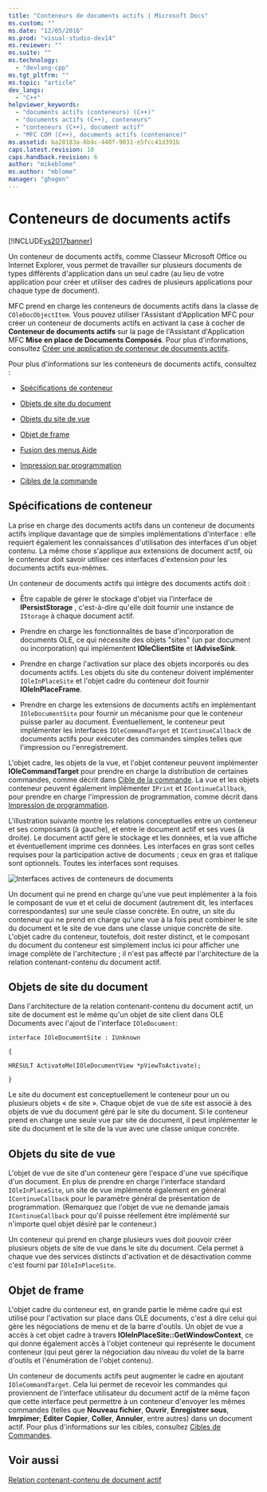 ```yaml
---
title: "Conteneurs de documents actifs | Microsoft Docs"
ms.custom: ""
ms.date: "12/05/2016"
ms.prod: "visual-studio-dev14"
ms.reviewer: ""
ms.suite: ""
ms.technology: 
  - "devlang-cpp"
ms.tgt_pltfrm: ""
ms.topic: "article"
dev_langs: 
  - "C++"
helpviewer_keywords: 
  - "documents actifs (conteneurs) (C++)"
  - "documents actifs (C++), conteneurs"
  - "conteneurs (C++), document actif"
  - "MFC COM (C++), documents actifs (contenance)"
ms.assetid: ba20183a-8b4c-440f-9031-e5fcc41d391b
caps.latest.revision: 10
caps.handback.revision: 6
author: "mikeblome"
ms.author: "mblome"
manager: "ghogen"
---
```

# Conteneurs de documents actifs
[!INCLUDE[vs2017banner](../assembler/inline/includes/vs2017banner.md)]

Un conteneur de documents actifs, comme Classeur Microsoft Office ou Internet Explorer, vous permet de travailler sur plusieurs documents de types différents d'application dans un seul cadre \(au lieu de votre application pour créer et utiliser des cadres de plusieurs applications pour chaque type de document\).  
  
 MFC prend en charge les conteneurs de documents actifs dans la classe de `COleDocObjectItem`.  Vous pouvez utiliser l'Assistant d'Application MFC pour créer un conteneur de documents actifs en activant la case à cocher de **Conteneur de documents actifs** sur la page de l'Assistant d'Application MFC **Mise en place de Documents Composés**.  Pour plus d'informations, consultez [Créer une application de conteneur de documents actifs](../mfc/creating-an-active-document-container-application.md).  
  
 Pour plus d'informations sur les conteneurs de documents actifs, consultez :  
  
-   [Spécifications de conteneur](#container_requirements)  
  
-   [Objets de site du document](#document_site_objects)  
  
-   [Objets du site de vue](#view_site_objects)  
  
-   [Objet de frame](#frame_object)  
  
-   [Fusion des menus Aide](../mfc/help-menu-merging.md)  
  
-   [Impression par programmation](../mfc/programmatic-printing.md)  
  
-   [Cibles de la commande](../mfc/message-handling-and-command-targets.md)  
  
##  <a name="container_requirements"></a> Spécifications de conteneur  
 La prise en charge des documents actifs dans un conteneur de documents actifs implique davantage que de simples implémentations d'interface : elle requiert également les connaissances d'utilisation des interfaces d'un objet contenu.  La même chose s'applique aux extensions de document actif, où le conteneur doit savoir utiliser ces interfaces d'extension pour les documents actifs eux\-mêmes.  
  
 Un conteneur de documents actifs qui intègre des documents actifs doit :  
  
-   Être capable de gérer le stockage d'objet via l'interface de **IPersistStorage** , c'est\-à\-dire qu'elle doit fournir une instance de `IStorage` à chaque document actif.  
  
-   Prendre en charge les fonctionnalités de base d'incorporation de documents OLE, ce qui nécessite des objets "sites" \(un par document ou incorporation\) qui implémentent **IOleClientSite** et **IAdviseSink**.  
  
-   Prendre en charge l'activation sur place des objets incorporés ou des documents actifs.  Les objets du site du conteneur doivent implémenter `IOleInPlaceSite` et l'objet cadre du conteneur doit fournir **IOleInPlaceFrame**.  
  
-   Prendre en charge les extensions de documents actifs en implémentant `IOleDocumentSite` pour fournir un mécanisme pour que le conteneur puisse parler au document.  Éventuellement, le conteneur peut implémenter les interfaces `IOleCommandTarget` et `IContinueCallback` de documents actifs pour exécuter des commandes simples telles que l'impression ou l'enregistrement.  
  
 L'objet cadre, les objets de la vue, et l'objet conteneur peuvent implémenter **IOleCommandTarget** pour prendre en charge la distribution de certaines commandes, comme décrit dans [Cible de la commande](../mfc/message-handling-and-command-targets.md).  La vue et les objets conteneur peuvent également implémenter `IPrint` et `IContinueCallback`, pour prendre en charge l'impression de programmation, comme décrit dans [Impression de programmation](../mfc/programmatic-printing.md).  
  
 L'illustration suivante montre les relations conceptuelles entre un conteneur et ses composants \(à gauche\), et entre le document actif et ses vues \(à droite\).  Le document actif gère le stockage et les données, et la vue affiche et éventuellement imprime ces données.  Les interfaces en gras sont celles requises pour la participation active de documents ; ceux en gras et italique sont optionnels.  Toutes les interfaces sont requises.  
  
 ![Interfaces actives de conteneurs de documents](../mfc/media/vc37gj1.png "vc37gj1")  
  
 Un document qui ne prend en charge qu'une vue peut implémenter à la fois le composant de vue et et celui de document \(autrement dit, les interfaces correspondantes\) sur une seule classe concrète.  En outre, un site du conteneur qui ne prend en charge qu'une vue à la fois peut combiner le site du document et le site de vue dans une classe unique concrète de site.  L'objet cadre du conteneur, toutefois, doit rester distinct, et le composant du document du conteneur est simplement inclus ici pour afficher une image complète de l'architecture ; il n'est pas affecté par l'architecture de la relation contenant\-contenu du document actif.  
  
##  <a name="document_site_objects"></a> Objets de site du document  
 Dans l'architecture de la relation contenant\-contenu du document actif, un site de document est le même qu'un objet de site client dans OLE Documents avec l'ajout de l'interface `IOleDocument`:  
  
 `interface IOleDocumentSite : IUnknown`  
  
 `{`  
  
 `HRESULT ActivateMe(IOleDocumentView *pViewToActivate);`  
  
 `}`  
  
 Le site du document est conceptuellement le conteneur pour un ou plusieurs objets « de site ».  Chaque objet de vue de site est associé à des objets de vue du document géré par le site du document.  Si le conteneur prend en charge une seule vue par site de document, il peut implémenter le site du document et le site de la vue avec une classe unique concrète.  
  
##  <a name="view_site_objects"></a> Objets du site de vue  
 L'objet de vue de site d'un conteneur gère l'espace d'une vue spécifique d'un document.  En plus de prendre en charge l'interface standard `IOleInPlaceSite`, un site de vue implémente également en général `IContinueCallback` pour le paramètre général de présentation de programmation. \(Remarquez que l'objet de vue ne demande jamais `IContinueCallback` pour qu'il puisse réellement être implémenté sur n'importe quel objet désiré par le conteneur.\)  
  
 Un conteneur qui prend en charge plusieurs vues doit pouvoir créer plusieurs objets de site de vue dans le site du document.  Cela permet à chaque vue des services distincts d'activation et de désactivation comme c'est fourni par `IOleInPlaceSite`.  
  
##  <a name="frame_object"></a> Objet de frame  
 L'objet cadre du conteneur est, en grande partie le même cadre qui est utilisé pour l'activation sur place dans OLE documents, c'est à dire celui qui gère les négociations de menu et de la barre d'outils.  Un objet de vue a accès à cet objet cadre à travers **IOleInPlaceSite::GetWindowContext**, ce qui donne également accès à l'objet conteneur qui représente le document conteneur \(qui peut gérer la négociation dau niveau du volet de la barre d'outils et l'énumération de l'objet contenu\).  
  
 Un conteneur de documents actifs peut augmenter le cadre en ajoutant `IOleCommandTarget`.  Cela lui permet de recevoir les commandes qui proviennent de l'interface utilisateur du document actif de la même façon que cette interface peut permettre à un conteneur d'envoyer les mêmes commandes \(telles que **Nouveau fichier**, **Ouvrir**, **Enregistrer sous**, **Imrpimer**; **Editer Copier**, **Coller**, **Annuler**, entre autres\) dans un document actif.  Pour plus d'informations sur les cibles, consultez [Cibles de Commandes](../mfc/message-handling-and-command-targets.md).  
  
## Voir aussi  
 [Relation contenant\-contenu de document actif](../mfc/active-document-containment.md)